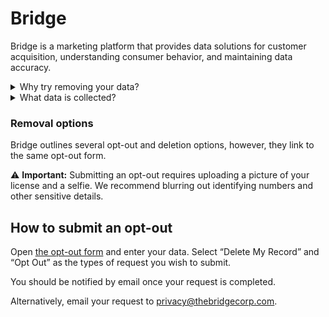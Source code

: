 # Bridge

Bridge is a marketing platform that provides data solutions for customer acquisition, understanding consumer behavior, and maintaining data accuracy.

<details>
<summary>Why try removing your data?</summary>
<p>Opting out of Bridge will give you more privacy and reduce unwanted marketing and personalized ads.</p>
</details>
<details>
<summary>What data is collected?</summary>
<p>Bridge collects demographic information, contact details, geographic location, online behavior, purchase history, device identifiers, and other details that help create profiles for personalized advertising. You can request access to your information by email at connect@thebridgecorp.com.</p>
</details>  

### Removal options

Bridge outlines several opt-out and deletion options, however, they link to the same opt-out form. 

⚠️ **Important:** Submitting an opt-out requires uploading a picture of your license and a selfie. We recommend blurring out identifying numbers and other sensitive details.

## How to submit an opt-out 

Open [the opt-out form](https://www.thebridgecorp.com/opt-out/) and enter your data. Select “Delete My Record” and “Opt Out” as the types of request you wish to submit. 

You should be notified by email once your request is completed.

Alternatively, email your request to privacy@thebridgecorp.com.
